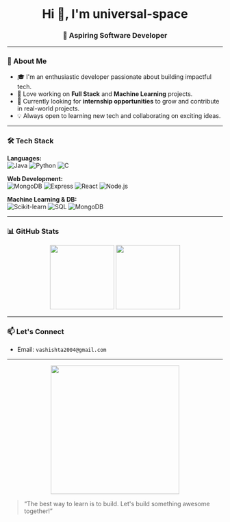 <h1 align="center">Hi 👋, I'm universal-space</h1>
<h3 align="center">🚀 Aspiring Software Developer</h3>



---

### 🚀 About Me

- 🎓 I'm an enthusiastic developer passionate about building impactful tech.
- 🤖 Love working on **Full Stack** and **Machine Learning** projects.
- 🎯 Currently looking for **internship opportunities** to grow and contribute in real-world projects.
- 💡 Always open to learning new tech and collaborating on exciting ideas.

---

### 🛠️ Tech Stack

**Languages:**  
![Java](https://img.shields.io/badge/Java-%23ED8B00.svg?style=flat&logo=java&logoColor=white)
![Python](https://img.shields.io/badge/Python-3670A0?style=flat&logo=python&logoColor=ffdd54)
![C](https://img.shields.io/badge/C-00599C?style=flat&logo=c&logoColor=white)

**Web Development:**  
![MongoDB](https://img.shields.io/badge/MongoDB-%2347A248.svg?style=flat&logo=mongodb&logoColor=white)
![Express](https://img.shields.io/badge/Express.js-404D59?style=flat)
![React](https://img.shields.io/badge/React-%2320232a.svg?style=flat&logo=react&logoColor=%2361DAFB)
![Node.js](https://img.shields.io/badge/Node.js-43853D?style=flat&logo=node-dot-js&logoColor=white)

**Machine Learning & DB:**  
![Scikit-learn](https://img.shields.io/badge/scikit--learn-F7931E.svg?style=flat&logo=scikit-learn&logoColor=white)
![SQL](https://img.shields.io/badge/SQL-003B57?style=flat&logo=mysql&logoColor=white)
![MongoDB](https://img.shields.io/badge/MongoDB-4ea94b?style=flat&logo=mongodb&logoColor=white)

---

### 📊 GitHub Stats

<p align="center">
  <img src="https://github-readme-stats.vercel.app/api?username=L&show_icons=true&theme=radical" height="150"/>
  <img src="https://github-readme-stats.vercel.app/api/top-langs/?username=L&layout=compact&theme=radical" height="150"/>
</p>

---

### 📫 Let's Connect

-  Email: `vashishta2004@gmail.com`

---

<p align="center">
  <img src="https://media.giphy.com/media/qgQUggAC3Pfv687qPC/giphy.gif" width="300" />
</p>

> “The best way to learn is to build. Let's build something awesome together!”

